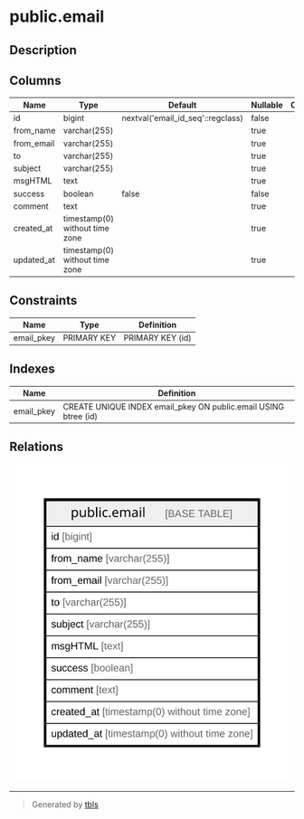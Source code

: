 # public.email

## Description

## Columns

| Name | Type | Default | Nullable | Children | Parents | Comment |
| ---- | ---- | ------- | -------- | -------- | ------- | ------- |
| id | bigint | nextval('email_id_seq'::regclass) | false |  |  |  |
| from_name | varchar(255) |  | true |  |  |  |
| from_email | varchar(255) |  | true |  |  |  |
| to | varchar(255) |  | true |  |  |  |
| subject | varchar(255) |  | true |  |  |  |
| msgHTML | text |  | true |  |  |  |
| success | boolean | false | false |  |  |  |
| comment | text |  | true |  |  |  |
| created_at | timestamp(0) without time zone |  | true |  |  |  |
| updated_at | timestamp(0) without time zone |  | true |  |  |  |

## Constraints

| Name | Type | Definition |
| ---- | ---- | ---------- |
| email_pkey | PRIMARY KEY | PRIMARY KEY (id) |

## Indexes

| Name | Definition |
| ---- | ---------- |
| email_pkey | CREATE UNIQUE INDEX email_pkey ON public.email USING btree (id) |

## Relations

![er](public.email.svg)

---

> Generated by [tbls](https://github.com/k1LoW/tbls)
